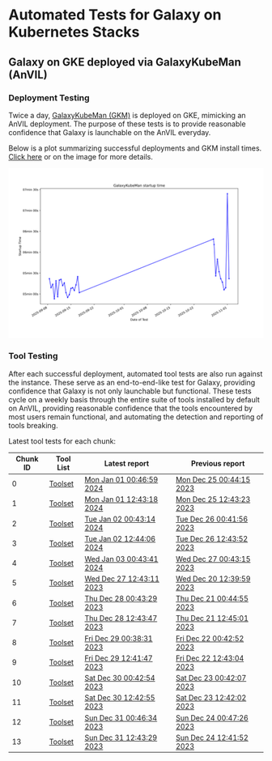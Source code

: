 # Automated Tests for Galaxy on Kubernetes Stacks
## Galaxy on GKE deployed via GalaxyKubeMan (AnVIL)
### Deployment Testing
Twice a day, [GalaxyKubeMan (GKM)](https://github.com/galaxyproject/galaxykubeman-helm) is deployed on GKE, mimicking an AnVIL deployment. The purpose of these tests is to provide reasonable confidence that Galaxy is launchable on the AnVIL everyday.

Below is a plot summarizing successful deployments and GKM install times.
<a href="https://htmlpreview.github.io/?https://github.com/anvilproject/galaxy-tests/blob/main/reports/anvil-production/deployments.html">Click here</a> or on the image for more details.

<a href="https://htmlpreview.github.io/?https://github.com/anvilproject/galaxy-tests/blob/main/reports/anvil-production/deployments.html"><img src="https://github.com/anvilproject/galaxy-tests/blob/main/reports/anvil-production/deployments.svg" /></a>

### Tool Testing
After each successful deployment, automated tool tests are also run against the instance. These serve as an end-to-end-like test for Galaxy, providing confidence that Galaxy is not only launchable but functional. These tests cycle on a weekly basis through the entire suite of tools installed by default on AnVIL, providing reasonable confidence that the tools encountered by most users remain functional, and automating the detection and reporting of tools breaking.

Latest tool tests for each chunk:

<table id="anviltools"><thead><tr><th>Chunk ID</th><th>Tool List</th><th>Latest report</th><th>Previous report</th></tr></thead><tbody><tr><td>0</td><td><a href="https://github.com/anvilproject/galaxy-tests/blob/main/reports/anvil-production/tool-tests/gtests-prod-2024-01-01-00-30-1/tools.yml">Toolset</a></td><td><a href="https://htmlpreview.github.io/?https://github.com/anvilproject/galaxy-tests/blob/main/reports/anvil-production/tool-tests/gtests-prod-2024-01-01-00-30-1/results.html">Mon Jan 01 00:46:59 2024</a></td><td><a href="https://htmlpreview.github.io/?https://github.com/anvilproject/galaxy-tests/blob/main/reports/anvil-production/tool-tests/gtests-prod-2023-12-25-00-27-1/results.html">Mon Dec 25 00:44:15 2023</a></td></tr><tr><td>1</td><td><a href="https://github.com/anvilproject/galaxy-tests/blob/main/reports/anvil-production/tool-tests/gtests-prod-2024-01-01-12-27-1/tools.yml">Toolset</a></td><td><a href="https://htmlpreview.github.io/?https://github.com/anvilproject/galaxy-tests/blob/main/reports/anvil-production/tool-tests/gtests-prod-2024-01-01-12-27-1/results.html">Mon Jan 01 12:43:18 2024</a></td><td><a href="https://htmlpreview.github.io/?https://github.com/anvilproject/galaxy-tests/blob/main/reports/anvil-production/tool-tests/gtests-prod-2023-12-25-12-26-1/results.html">Mon Dec 25 12:43:23 2023</a></td></tr><tr><td>2</td><td><a href="https://github.com/anvilproject/galaxy-tests/blob/main/reports/anvil-production/tool-tests/gtests-prod-2024-01-02-00-26-1/tools.yml">Toolset</a></td><td><a href="https://htmlpreview.github.io/?https://github.com/anvilproject/galaxy-tests/blob/main/reports/anvil-production/tool-tests/gtests-prod-2024-01-02-00-26-1/results.html">Tue Jan 02 00:43:14 2024</a></td><td><a href="https://htmlpreview.github.io/?https://github.com/anvilproject/galaxy-tests/blob/main/reports/anvil-production/tool-tests/gtests-prod-2023-12-26-00-25-1/results.html">Tue Dec 26 00:41:56 2023</a></td></tr><tr><td>3</td><td><a href="https://github.com/anvilproject/galaxy-tests/blob/main/reports/anvil-production/tool-tests/gtests-prod-2024-01-02-12-27-1/tools.yml">Toolset</a></td><td><a href="https://htmlpreview.github.io/?https://github.com/anvilproject/galaxy-tests/blob/main/reports/anvil-production/tool-tests/gtests-prod-2024-01-02-12-27-1/results.html">Tue Jan 02 12:44:06 2024</a></td><td><a href="https://htmlpreview.github.io/?https://github.com/anvilproject/galaxy-tests/blob/main/reports/anvil-production/tool-tests/gtests-prod-2023-12-26-12-26-1/results.html">Tue Dec 26 12:43:52 2023</a></td></tr><tr><td>4</td><td><a href="https://github.com/anvilproject/galaxy-tests/blob/main/reports/anvil-production/tool-tests/gtests-prod-2024-01-03-00-26-1/tools.yml">Toolset</a></td><td><a href="https://htmlpreview.github.io/?https://github.com/anvilproject/galaxy-tests/blob/main/reports/anvil-production/tool-tests/gtests-prod-2024-01-03-00-26-1/results.html">Wed Jan 03 00:43:41 2024</a></td><td><a href="https://htmlpreview.github.io/?https://github.com/anvilproject/galaxy-tests/blob/main/reports/anvil-production/tool-tests/gtests-prod-2023-12-27-00-25-1/results.html">Wed Dec 27 00:43:15 2023</a></td></tr><tr><td>5</td><td><a href="https://github.com/anvilproject/galaxy-tests/blob/main/reports/anvil-production/tool-tests/gtests-prod-2023-12-27-12-26-1/tools.yml">Toolset</a></td><td><a href="https://htmlpreview.github.io/?https://github.com/anvilproject/galaxy-tests/blob/main/reports/anvil-production/tool-tests/gtests-prod-2023-12-27-12-26-1/results.html">Wed Dec 27 12:43:11 2023</a></td><td><a href="https://htmlpreview.github.io/?https://github.com/anvilproject/galaxy-tests/blob/main/reports/anvil-production/tool-tests/gtests-prod-2023-12-20-12-22-1/results.html">Wed Dec 20 12:39:59 2023</a></td></tr><tr><td>6</td><td><a href="https://github.com/anvilproject/galaxy-tests/blob/main/reports/anvil-production/tool-tests/gtests-prod-2023-12-28-00-26-1/tools.yml">Toolset</a></td><td><a href="https://htmlpreview.github.io/?https://github.com/anvilproject/galaxy-tests/blob/main/reports/anvil-production/tool-tests/gtests-prod-2023-12-28-00-26-1/results.html">Thu Dec 28 00:43:29 2023</a></td><td><a href="https://htmlpreview.github.io/?https://github.com/anvilproject/galaxy-tests/blob/main/reports/anvil-production/tool-tests/gtests-prod-2023-12-21-00-26-1/results.html">Thu Dec 21 00:44:55 2023</a></td></tr><tr><td>7</td><td><a href="https://github.com/anvilproject/galaxy-tests/blob/main/reports/anvil-production/tool-tests/gtests-prod-2023-12-28-12-26-1/tools.yml">Toolset</a></td><td><a href="https://htmlpreview.github.io/?https://github.com/anvilproject/galaxy-tests/blob/main/reports/anvil-production/tool-tests/gtests-prod-2023-12-28-12-26-1/results.html">Thu Dec 28 12:43:47 2023</a></td><td><a href="https://htmlpreview.github.io/?https://github.com/anvilproject/galaxy-tests/blob/main/reports/anvil-production/tool-tests/gtests-prod-2023-12-21-12-27-1/results.html">Thu Dec 21 12:45:01 2023</a></td></tr><tr><td>8</td><td><a href="https://github.com/anvilproject/galaxy-tests/blob/main/reports/anvil-production/tool-tests/gtests-prod-2023-12-29-00-21-1/tools.yml">Toolset</a></td><td><a href="https://htmlpreview.github.io/?https://github.com/anvilproject/galaxy-tests/blob/main/reports/anvil-production/tool-tests/gtests-prod-2023-12-29-00-21-1/results.html">Fri Dec 29 00:38:31 2023</a></td><td><a href="https://htmlpreview.github.io/?https://github.com/anvilproject/galaxy-tests/blob/main/reports/anvil-production/tool-tests/gtests-prod-2023-12-22-00-26-1/results.html">Fri Dec 22 00:42:52 2023</a></td></tr><tr><td>9</td><td><a href="https://github.com/anvilproject/galaxy-tests/blob/main/reports/anvil-production/tool-tests/gtests-prod-2023-12-29-12-24-1/tools.yml">Toolset</a></td><td><a href="https://htmlpreview.github.io/?https://github.com/anvilproject/galaxy-tests/blob/main/reports/anvil-production/tool-tests/gtests-prod-2023-12-29-12-24-1/results.html">Fri Dec 29 12:41:47 2023</a></td><td><a href="https://htmlpreview.github.io/?https://github.com/anvilproject/galaxy-tests/blob/main/reports/anvil-production/tool-tests/gtests-prod-2023-12-22-12-26-1/results.html">Fri Dec 22 12:43:04 2023</a></td></tr><tr><td>10</td><td><a href="https://github.com/anvilproject/galaxy-tests/blob/main/reports/anvil-production/tool-tests/gtests-prod-2023-12-30-00-25-1/tools.yml">Toolset</a></td><td><a href="https://htmlpreview.github.io/?https://github.com/anvilproject/galaxy-tests/blob/main/reports/anvil-production/tool-tests/gtests-prod-2023-12-30-00-25-1/results.html">Sat Dec 30 00:42:54 2023</a></td><td><a href="https://htmlpreview.github.io/?https://github.com/anvilproject/galaxy-tests/blob/main/reports/anvil-production/tool-tests/gtests-prod-2023-12-23-00-25-1/results.html">Sat Dec 23 00:42:07 2023</a></td></tr><tr><td>11</td><td><a href="https://github.com/anvilproject/galaxy-tests/blob/main/reports/anvil-production/tool-tests/gtests-prod-2023-12-30-12-25-1/tools.yml">Toolset</a></td><td><a href="https://htmlpreview.github.io/?https://github.com/anvilproject/galaxy-tests/blob/main/reports/anvil-production/tool-tests/gtests-prod-2023-12-30-12-25-1/results.html">Sat Dec 30 12:42:55 2023</a></td><td><a href="https://htmlpreview.github.io/?https://github.com/anvilproject/galaxy-tests/blob/main/reports/anvil-production/tool-tests/gtests-prod-2023-12-23-12-24-1/results.html">Sat Dec 23 12:42:02 2023</a></td></tr><tr><td>12</td><td><a href="https://github.com/anvilproject/galaxy-tests/blob/main/reports/anvil-production/tool-tests/gtests-prod-2023-12-31-00-29-1/tools.yml">Toolset</a></td><td><a href="https://htmlpreview.github.io/?https://github.com/anvilproject/galaxy-tests/blob/main/reports/anvil-production/tool-tests/gtests-prod-2023-12-31-00-29-1/results.html">Sun Dec 31 00:46:34 2023</a></td><td><a href="https://htmlpreview.github.io/?https://github.com/anvilproject/galaxy-tests/blob/main/reports/anvil-production/tool-tests/gtests-prod-2023-12-24-00-29-1/results.html">Sun Dec 24 00:47:26 2023</a></td></tr><tr><td>13</td><td><a href="https://github.com/anvilproject/galaxy-tests/blob/main/reports/anvil-production/tool-tests/gtests-prod-2023-12-31-12-25-1/tools.yml">Toolset</a></td><td><a href="https://htmlpreview.github.io/?https://github.com/anvilproject/galaxy-tests/blob/main/reports/anvil-production/tool-tests/gtests-prod-2023-12-31-12-25-1/results.html">Sun Dec 31 12:43:29 2023</a></td><td><a href="https://htmlpreview.github.io/?https://github.com/anvilproject/galaxy-tests/blob/main/reports/anvil-production/tool-tests/gtests-prod-2023-12-24-12-24-1/results.html">Sun Dec 24 12:41:52 2023</a></td></tr></tbody></table>
